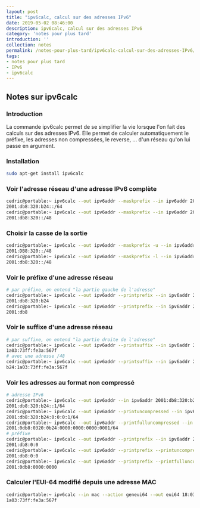 ```yaml
---
layout: post
title: "ipv6calc, calcul sur des adresses IPv6"
date: 2019-05-02 08:46:00
description: ipv6calc, calcul sur des adresses IPv6
category: 'notes pour plus tard'
introduction: ''
collection: notes
permalink: /notes-pour-plus-tard/ipv6calc-calcul-sur-des-adresses-IPv6/
tags:
- notes pour plus tard
- IPv6
- ipv6calc
---
```


## Notes sur ipv6calc

### Introduction
La commande ipv6calc permet de se simplifier la vie lorsque l'on fait des calculs sur des adresses IPv6. Elle permet de calculer automatiquement le préfixe, les adresses non compressées, le reverse, ... d'un réseau qu'on lui passe en argument.

### Installation
``` bash
sudo apt-get install ipv6calc
```

### Voir l'adresse réseau d'une adresse IPv6 complète
``` bash
cedric@portable:~ ipv6calc --out ipv6addr --maskprefix --in ipv6addr 2001:db8:320:b24:1a03:73ff:fe3a:567f/64
2001:db8:320:b24::/64
cedric@portable:~ ipv6calc --out ipv6addr --maskprefix --in ipv6addr 2001:db8:320:b24:1a03:73ff:fe3a:567f/48
2001:db8:320::/48
```

### Choisir la casse de la sortie
``` bash
cedric@portable:~ ipv6calc --out ipv6addr --maskprefix -u --in ipv6addr 2001:db8:320:b24:1a03:73ff:fe3a:567f/48
2001:DB8:320::/48
cedric@portable:~ ipv6calc --out ipv6addr --maskprefix -l --in ipv6addr 2001:db8:320:b24:1a03:73ff:fe3a:567f/48
2001:db8:320::/48
```

### Voir le préfixe d'une adresse réseau
``` bash
# par préfixe, on entend "la partie gauche de l'adresse"
cedric@portable:~ ipv6calc --out ipv6addr --printprefix --in ipv6addr 2001:db8:320:b24:1a03:73ff:fe3a:567f/64
2001:db8:320:b24
cedric@portable:~ ipv6calc --out ipv6addr --printprefix --in ipv6addr 2001:db8:320:b24:1a03:73ff:fe3a:567f/32
2001:db8
```

### Voir le suffixe d'une adresse réseau
``` bash
# par suffixe, on entend "la partie droite de l'adresse"
cedric@portable:~ ipv6calc --out ipv6addr --printsuffix --in ipv6addr 2001:db8:320:b24:1a03:73ff:fe3a:567f/64
1a03:73ff:fe3a:567f
# avec une adresse /48
cedric@portable:~ ipv6calc --out ipv6addr --printsuffix --in ipv6addr 2001:db8:320:b24:1a03:73ff:fe3a:567f/48
b24:1a03:73ff:fe3a:567f
```

### Voir les adresses au format non compressé
``` bash
# adresse IPv6
cedric@portable:~ ipv6calc --out ipv6addr --in ipv6addr 2001:db8:320:b24::1/64
2001:db8:320:b24::1/64
cedric@portable:~ ipv6calc --out ipv6addr --printuncompressed --in ipv6addr 2001:db8:320:b24::1/64
2001:db8:320:b24:0:0:0:1/64
cedric@portable:~ ipv6calc --out ipv6addr --printfulluncompressed --in ipv6addr 2001:db8:320:b24::1/64
2001:0db8:0320:0b24:0000:0000:0000:0001/64
# préfixe
cedric@portable:~ ipv6calc --out ipv6addr --printprefix --in ipv6addr 2001:db8::1/64
2001:db8:0:0
cedric@portable:~ ipv6calc --out ipv6addr --printprefix --printuncompressed --in ipv6addr 2001:db8::1/64
2001:db8:0:0
cedric@portable:~ ipv6calc --out ipv6addr --printprefix --printfulluncompressed --in ipv6addr 2001:db8::1/64
2001:0db8:0000:0000
```

### Calculer l'EUI-64 modifié depuis une adresse MAC
``` bash
cedric@portable:~ ipv6calc --in mac --action geneui64 --out eui64 18:03:73:3a:56:7f
1a03:73ff:fe3a:567f
```
